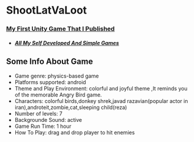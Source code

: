 # ShootLatVaLoot
### [My First Unity Game That I Published](https://sanyamasoudi.itch.io/shootlatvaloot)
- ##### [All My Self Developed And Simple Games](https://sanyamasoudi.itch.io/)
## Some Info About Game

- Game genre: physics-based game
- Platforms supported: android
- Theme and Play Environment: colorful and joyful theme ,It reminds you of the memorable Angry Bird game. 
- Characters: colorful birds,donkey shrek,javad razavian(popular actor in iran),androteit,zombie,cat,sleeping child(reza)
- Number of levels: 7
- Backgrounde Sound: active
- Game Run Time: 1 hour
- How To Play: drag and drop player to hit enemies


